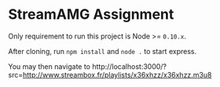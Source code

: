 # StreamAMG Assignment

Only requirement to run this project is Node >= `0.10.x`.

After cloning, run `npm install` and `node .` to start express.

You may then navigate to http://localhost:3000/?src=http://www.streambox.fr/playlists/x36xhzz/x36xhzz.m3u8